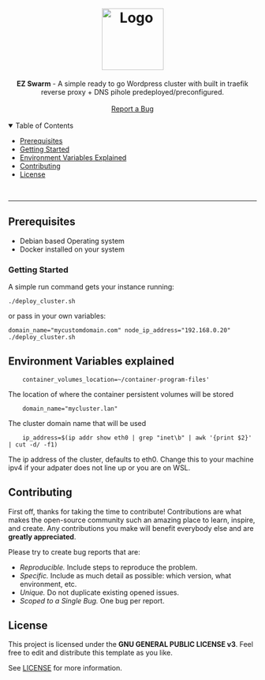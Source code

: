 <h1 align="center">
  <a href="https://github.com/jtmb">
    <img src="https://dev.vividbreeze.com/wp-content/uploads/2018/08/DockerSwarmLogo.png" alt="Logo" width="125" height="125">
  </a>
</h1>

<div align="center">
  <b>EZ Swarm</b> - A simple ready to go Wordpress cluster with built in traefik reverse proxy + DNS pihole predeployed/preconfigured.
  <br />
  <br />
  <a href="https://github.com/jtmb/ez-swarm/issues/new?assignees=&labels=bug&title=bug%3A+">Report a Bug</a>
</div>
<br>
<details open="open">
<summary>Table of Contents</summary>


- [Prerequisites](#prerequisites)
- [Getting Started](#getting-started) 
- [Environment Variables Explained](#environment-variables-explained)
- [Contributing](#contributing)
- [License](#license)

</details>
<br>

---  
## Prerequisites
- Debian based Operating system
- Docker installed on your system

### Getting Started
A simple run command gets your instance running:
```shell
./deploy_cluster.sh
```

or pass in your own variables:
```shell
domain_name="mycustomdomain.com" node_ip_address="192.168.0.20" ./deploy_cluster.sh
```

## Environment Variables explained

```shell
    container_volumes_location=~/container-program-files'
```  
The location of where the container persistent volumes will be stored
```shell
    domain_name="mycluster.lan"
```  
The cluster domain name that will be used
```shell
    ip_address=$(ip addr show eth0 | grep "inet\b" | awk '{print $2}' | cut -d/ -f1)
```  
The ip address of the cluster, defaults to eth0. Change this to your machine ipv4 if your adpater does not line up or you are on WSL.


## Contributing

First off, thanks for taking the time to contribute! Contributions are what makes the open-source community such an amazing place to learn, inspire, and create. Any contributions you make will benefit everybody else and are **greatly appreciated**.

Please try to create bug reports that are:

- _Reproducible._ Include steps to reproduce the problem.
- _Specific._ Include as much detail as possible: which version, what environment, etc.
- _Unique._ Do not duplicate existing opened issues.
- _Scoped to a Single Bug._ One bug per report.

## License

This project is licensed under the **GNU GENERAL PUBLIC LICENSE v3**. Feel free to edit and distribute this template as you like.

See [LICENSE](LICENSE) for more information. 

